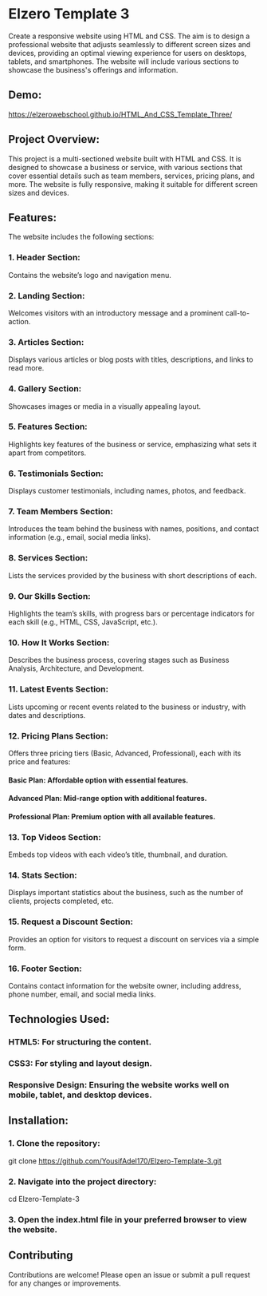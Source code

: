 # Elzero Template 3

Create a responsive website using HTML and CSS. The aim is to design a professional website that adjusts seamlessly to different screen sizes and devices, 
providing an optimal viewing experience for users on desktops, tablets, and smartphones. The website will include various sections to showcase the business's offerings and information.

## Demo:
https://elzerowebschool.github.io/HTML_And_CSS_Template_Three/

## Project Overview:
This project is a multi-sectioned website built with HTML and CSS. It is designed to showcase a business or service, with various sections that cover essential details such as team members, services, pricing plans, and more. The website is fully responsive, making it suitable for different screen sizes and devices.

## Features:
The website includes the following sections:
### 1. Header Section: 
Contains the website’s logo and navigation menu.
### 2. Landing Section: 
Welcomes visitors with an introductory message and a prominent call-to-action.
### 3. Articles Section: 
Displays various articles or blog posts with titles, descriptions, and links to read more.
### 4. Gallery Section:
Showcases images or media in a visually appealing layout.
### 5. Features Section:
Highlights key features of the business or service, emphasizing what sets it apart from competitors.
### 6. Testimonials Section:
Displays customer testimonials, including names, photos, and feedback.
### 7. Team Members Section:
Introduces the team behind the business with names, positions, and contact information (e.g., email, social media links).
### 8. Services Section:
Lists the services provided by the business with short descriptions of each.
### 9. Our Skills Section:
Highlights the team’s skills, with progress bars or percentage indicators for each skill (e.g., HTML, CSS, JavaScript, etc.).
### 10. How It Works Section:
Describes the business process, covering stages such as Business Analysis, Architecture, and Development.
### 11. Latest Events Section:
Lists upcoming or recent events related to the business or industry, with dates and descriptions.
### 12. Pricing Plans Section:
Offers three pricing tiers (Basic, Advanced, Professional), each with its price and features:
#### Basic Plan: Affordable option with essential features.
#### Advanced Plan: Mid-range option with additional features.
#### Professional Plan: Premium option with all available features.
### 13. Top Videos Section:
Embeds top videos with each video’s title, thumbnail, and duration.
### 14. Stats Section:
Displays important statistics about the business, such as the number of clients, projects completed, etc.
### 15. Request a Discount Section:
Provides an option for visitors to request a discount on services via a simple form.
### 16. Footer Section:
Contains contact information for the website owner, including address, phone number, email, and social media links.


## Technologies Used: 
### HTML5: For structuring the content.
### CSS3: For styling and layout design.
### Responsive Design: Ensuring the website works well on mobile, tablet, and desktop devices.

## Installation:
### 1. Clone the repository:
git clone https://github.com/YousifAdel170/Elzero-Template-3.git
### 2. Navigate into the project directory:
cd Elzero-Template-3
### 3. Open the index.html file in your preferred browser to view the website.

## Contributing
Contributions are welcome! Please open an issue or submit a pull request for any changes or improvements.


